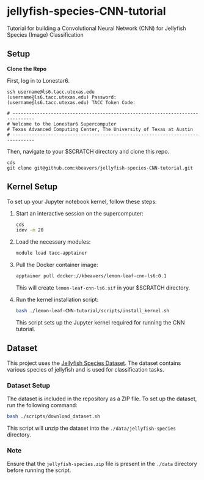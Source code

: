 # jellyfish-species-CNN-tutorial
Tutorial for building a Convolutional Neural Network (CNN) for Jellyfish Species (Image) Classification

## Setup

**Clone the Repo**

First, log in to Lonestar6.
```
ssh username@ls6.tacc.utexas.edu
(username@ls6.tacc.utexas.edu) Password: 
(username@ls6.tacc.utexas.edu) TACC Token Code:

# ------------------------------------------------------------------------------
# Welcome to the Lonestar6 Supercomputer
# Texas Advanced Computing Center, The University of Texas at Austin
# ------------------------------------------------------------------------------
```

Then, navigate to your $SCRATCH directory and clone this repo.
```
cds
git clone git@github.com:kbeavers/jellyfish-species-CNN-tutorial.git
```

## Kernel Setup

To set up your Jupyter notebook kernel, follow these steps:

1. Start an interactive session on the supercomputer:
   ```bash
   cds
   idev -m 20
   ```

2. Load the necessary modules:
   ```bash
   module load tacc-apptainer
   ```

3. Pull the Docker container image:
   ```bash
   apptainer pull docker://kbeavers/lemon-leaf-cnn-ls6:0.1
   ```
   This will create `lemon-leaf-cnn-ls6.sif` in your $SCRATCH directory.

4. Run the kernel installation script:
   ```bash
   bash ./lemon-leaf-CNN-tutorial/scripts/install_kernel.sh
   ```
   This script sets up the Jupyter kernel required for running the CNN tutorial.


## Dataset

This project uses the [Jellyfish Species Dataset](https://www.kaggle.com/datasets/anshtanwar/jellyfish-types). The dataset contains various species of jellyfish and is used for classification tasks.

### Dataset Setup

The dataset is included in the repository as a ZIP file. To set up the dataset, run the following command:

```bash
bash ./scripts/download_dataset.sh
```

This script will unzip the dataset into the `./data/jellyfish-species` directory.

### Note

Ensure that the `jellyfish-species.zip` file is present in the `./data` directory before running the script.